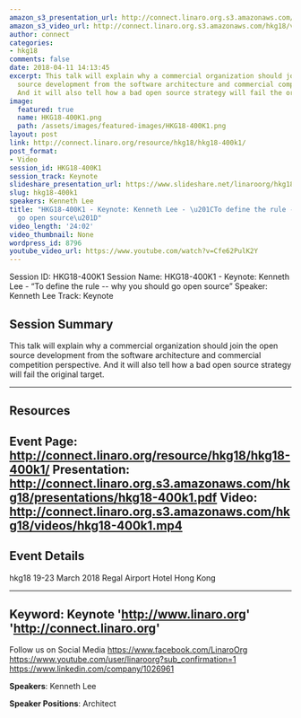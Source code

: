 ```yaml
---
amazon_s3_presentation_url: http://connect.linaro.org.s3.amazonaws.com/hkg18/presentations/hkg18-400k1.pdf
amazon_s3_video_url: http://connect.linaro.org.s3.amazonaws.com/hkg18/videos/hkg18-400k1.mp4
author: connect
categories:
- hkg18
comments: false
date: 2018-04-11 14:13:45
excerpt: This talk will explain why a commercial organization should join the open
  source development from the software architecture and commercial competition  perspective.
  And it will also tell how a bad open source strategy will fail the original target.
image:
  featured: true
  name: HKG18-400K1.png
  path: /assets/images/featured-images/HKG18-400K1.png
layout: post
link: http://connect.linaro.org/resource/hkg18/hkg18-400k1/
post_format:
- Video
session_id: HKG18-400K1
session_track: Keynote
slideshare_presentation_url: https://www.slideshare.net/linaroorg/hkg18400k1-keynote-kenneth-lee-to-define-the-rule-why-you-should-go-open-source
slug: hkg18-400k1
speakers: Kenneth Lee
title: "HKG18-400K1 - Keynote: Kenneth Lee - \u201CTo define the rule -- why you should
  go open source\u201D"
video_length: '24:02'
video_thumbnail: None
wordpress_id: 8796
youtube_video_url: https://www.youtube.com/watch?v=Cfe62PulK2Y
---
```


Session ID: HKG18-400K1
Session Name: HKG18-400K1 - Keynote: Kenneth Lee - “To define the rule -- why you should go open source”
Speaker: Kenneth Lee
Track: Keynote


## Session Summary
This talk will explain why a commercial organization should join the open source development from the software architecture and commercial competition  perspective. And it will also tell how a bad open source strategy will fail the original target.

---------------------------------------------------
## Resources
Event Page: http://connect.linaro.org/resource/hkg18/hkg18-400k1/
Presentation: http://connect.linaro.org.s3.amazonaws.com/hkg18/presentations/hkg18-400k1.pdf
Video: http://connect.linaro.org.s3.amazonaws.com/hkg18/videos/hkg18-400k1.mp4
 ---------------------------------------------------
## Event Details
hkg18
19-23 March 2018 
Regal Airport Hotel Hong Kong

---------------------------------------------------
Keyword: Keynote
'http://www.linaro.org'
'http://connect.linaro.org'
---------------------------------------------------
Follow us on Social Media
https://www.facebook.com/LinaroOrg
https://www.youtube.com/user/linaroorg?sub_confirmation=1
https://www.linkedin.com/company/1026961

**Speakers**: Kenneth Lee

**Speaker Positions**: Architect